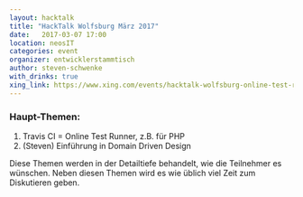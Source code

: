 ```yaml
---
layout: hacktalk
title: "HackTalk Wolfsburg März 2017"
date:   2017-03-07 17:00
location: neosIT
categories: event
organizer: entwicklerstammtisch
author: steven-schwenke
with_drinks: true
xing_link: https://www.xing.com/events/hacktalk-wolfsburg-online-test-runner-travis-ci-ddd-1782286/
---
```


### Haupt-Themen:

1. Travis CI = Online Test Runner, z.B. für PHP
2. (Steven) Einführung in Domain Driven Design

Diese Themen werden in der Detailtiefe behandelt, wie die Teilnehmer es wünschen. Neben diesen Themen wird es wie üblich viel Zeit zum Diskutieren geben.
